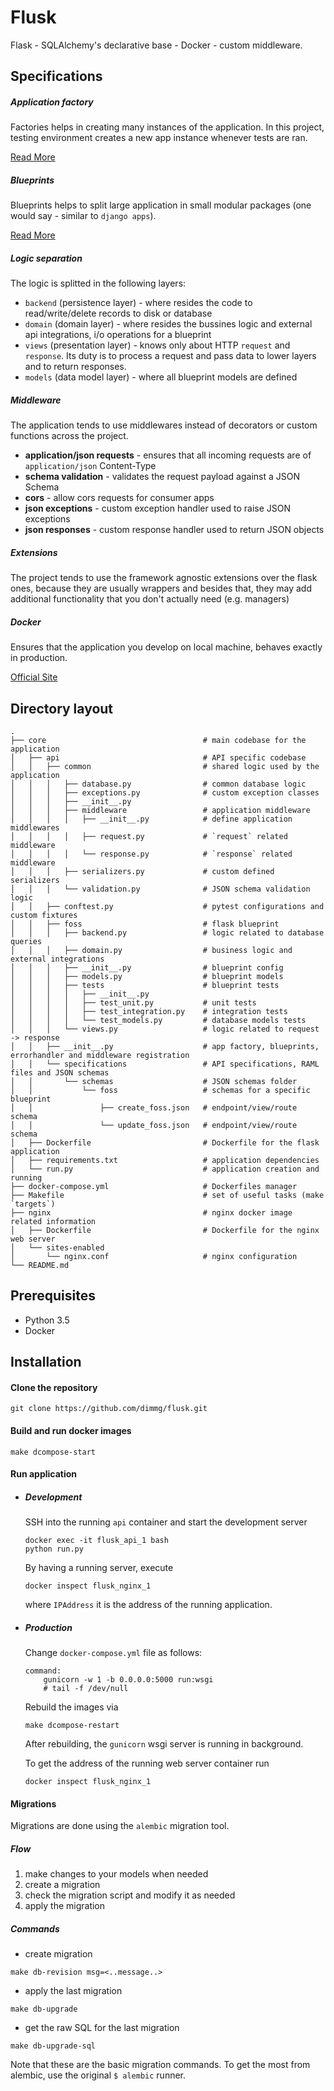 # Flusk

Flask - SQLAlchemy's declarative base - Docker - custom middleware.

## Specifications

##### Application factory

Factories helps in creating many instances of the application.
In this project, testing environment creates a new app instance whenever tests are ran.

[Read More](http://flask.pocoo.org/docs/0.11/patterns/appfactories/)

##### Blueprints

Blueprints helps to split large application in small modular packages (one would say - similar to `django apps`).

[Read More](http://flask.pocoo.org/docs/0.11/blueprints/#blueprints)

##### Logic separation

The logic is splitted in the following layers:

- `backend` (persistence layer) - where resides the code to read/write/delete records to disk or database
- `domain` (domain layer) - where resides the bussines logic and external api integrations, i/o operations for a blueprint
- `views` (presentation layer) - knows only about HTTP `request` and `response`. Its duty is to process a request and pass data to lower layers and to return responses.
- `models` (data model layer) - where all blueprint models are defined

##### Middleware

The application tends to use middlewares instead of decorators or custom functions across the project.

- **application/json requests** - ensures that all incoming requests are of `application/json` Content-Type
- **schema validation** - validates the request payload against a JSON Schema
- **cors** - allow cors requests for consumer apps
- **json exceptions** - custom exception handler used to raise JSON exceptions
- **json responses** - custom response handler used to return JSON objects

##### Extensions

The project tends to use the framework agnostic extensions over the flask ones, because they are usually wrappers and besides that, they may add additional functionality that you don't actually need (e.g. managers)

##### Docker

Ensures that the application you develop on local machine, behaves exactly in production.

[Official Site](https://www.docker.com/)

## Directory layout

```
.
├── core                                   # main codebase for the application
│   ├── api                                # API specific codebase
│   │   ├── common                         # shared logic used by the application
│   │   │   ├── database.py                # common database logic
│   │   │   ├── exceptions.py              # custom exception classes
│   │   │   ├── __init__.py
│   │   │   ├── middleware                 # application middleware
│   │   │   │   ├── __init__.py            # define application middlewares
│   │   │   │   ├── request.py             # `request` related middleware
│   │   │   │   └── response.py            # `response` related middleware
│   │   │   ├── serializers.py             # custom defined serializers
│   │   │   └── validation.py              # JSON schema validation logic
│   │   ├── conftest.py                    # pytest configurations and custom fixtures
│   │   ├── foss                           # flask blueprint
│   │   │   ├── backend.py                 # logic related to database queries
│   │   │   ├── domain.py                  # business logic and external integrations
│   │   │   ├── __init__.py                # blueprint config
│   │   │   ├── models.py                  # blueprint models
│   │   │   ├── tests                      # blueprint tests
│   │   │   │   ├── __init__.py
│   │   │   │   ├── test_unit.py           # unit tests
│   │   │   │   ├── test_integration.py    # integration tests
│   │   │   │   └── test_models.py         # database models tests
│   │   │   └── views.py                   # logic related to request -> response
│   │   ├── __init__.py                    # app factory, blueprints, errorhandler and middleware registration
│   │   └── specifications                 # API specifications, RAML files and JSON schemas
│   │       └── schemas                    # JSON schemas folder
│   │           └── foss                   # schemas for a specific blueprint
│   │               ├── create_foss.json   # endpoint/view/route schema
│   │               └── update_foss.json   # endpoint/view/route schema
│   ├── Dockerfile                         # Dockerfile for the flask application
│   ├── requirements.txt                   # application dependencies
│   └── run.py                             # application creation and running
├── docker-compose.yml                     # Dockerfiles manager
├── Makefile                               # set of useful tasks (make `targets`)
├── nginx                                  # nginx docker image related information
│   ├── Dockerfile                         # Dockerfile for the nginx web server
│   └── sites-enabled
│       └── nginx.conf                     # nginx configuration
└── README.md
```

## Prerequisites

- Python 3.5
- Docker

## Installation


#### Clone the repository

```
git clone https://github.com/dimmg/flusk.git
```

#### Build and run docker images

```
make dcompose-start
```

#### Run application

- ##### Development

    SSH into the running `api` container and start the development server

    ```
    docker exec -it flusk_api_1 bash
    python run.py
    ```

    By having a running server, execute

    ```
    docker inspect flusk_nginx_1
    ```

    where `IPAddress` it is the address of the running application.



- ##### Production

    Change `docker-compose.yml` file as follows:

    ```
    command:
        gunicorn -w 1 -b 0.0.0.0:5000 run:wsgi
        # tail -f /dev/null
    ```

    Rebuild the images via

    ```
    make dcompose-restart
    ```

    After rebuilding, the `gunicorn` wsgi server is running in background.

    To get the address of the running web server container run

    ```
    docker inspect flusk_nginx_1
    ```

#### Migrations

Migrations are done using the `alembic` migration tool.

##### Flow

1. make changes to your models when needed
2. create a migration
3. check the migration script and modify it as needed
4. apply the migration

##### Commands

- create migration
```
make db-revision msg=<..message..>
```

- apply the last migration
```
make db-upgrade
```

- get the raw SQL for the last migration
```
make db-upgrade-sql
```

Note that these are the basic migration commands. To get the most from alembic, use the original `$ alembic` runner.





